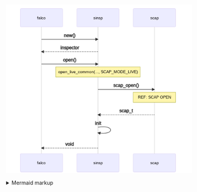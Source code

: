 <!-- generated by mermaid compile action - START -->
![~mermaid diagram 1~](/output/falco_how_falco_setups_libs-md-1.png)
<details>
  <summary>Mermaid markup</summary>

```mermaid
sequenceDiagram
    falco->>sinsp: new()
    sinsp-->>falco: inspector
    falco->>sinsp: open()
    Note over sinsp: open_live_common(..., SCAP_MODE_LIVE)
    sinsp->>scap: scap_open()
    Note over scap: REF: SCAP OPEN
    scap-->>sinsp: scap_t
    sinsp->>sinsp: init
    sinsp-->>falco: void
```

</details>
<!-- generated by mermaid compile action - END -->
